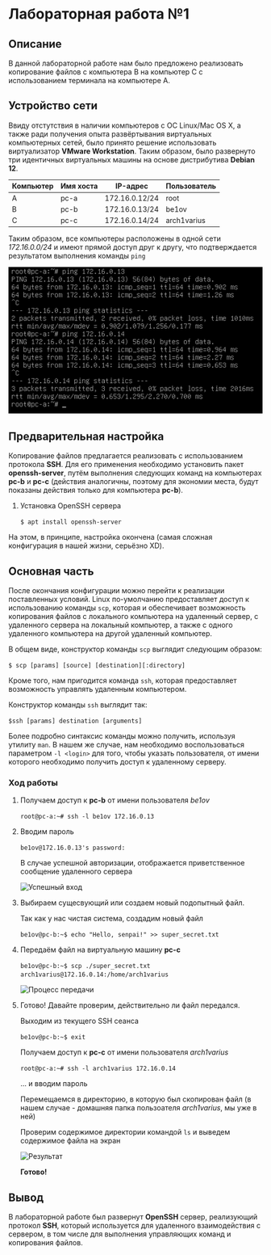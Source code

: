 # Лабораторная работа №1

## Описание

В данной лабораторной работе нам было предложено реализовать копирование файлов с компьютера B на компьютер C с использованием терминала на компьютере А.

## Устройство сети

Ввиду отстутствия в наличии компьютеров с ОС Linux/Mac OS X, а также ради получения опыта развёртывания виртуальных компьютерных сетей, было принято решение использовать виртуализатор **VMware Workstation**.
Таким образом, было развернуто три идентичных виртуальных машины на основе дистрибутива **Debian 12**.

|Компьютер|Имя хоста|    IP-адрес  | Пользователь |
|---------|---------|--------------|--------------|
|    A    |  pc-a   |172.16.0.12/24|     root     |
|    B    |  pc-b   |172.16.0.13/24|     be1ov    |
|    C    |  pc-c   |172.16.0.14/24|  arch1varius |

Таким образом,  все компьютеры расположены в одной сети *172.16.0.0/24* и имеют прямой доступ друг к другу, что подтверждается результатом выполнения команды `ping`

![Результат выполнения команды](images/1.png "Результат выполнения команды")

## Предварительная настройка

Копирование файлов предлагается реализовать с использованием протокола **SSH**. Для его применения необходимо установить пакет **openssh-server**, путём выполнения следующих команд на компьютерах **pc-b** и **pc-c** (действия аналогичны, поэтому для экономии места, будут показаны действия только для компьютера **pc-b**).

1. Установка OpenSSH сервера

    `$ apt install openssh-server`

На этом, в принципе, настройка окончена (самая сложная конфигурация в нашей жизни, серьёзно XD).

## Основная часть

После окончания конфигурации можно перейти к реализации поставленных условий. Linux по-умолчанию предоставляет доступ к использованию команды `scp`, которая и обеспечивает возможность копирования файлов с локального компьютера на удаленный сервер, с удаленного сервера на локальный компьютер, а также с одного удаленного компьютера на другой удаленный компьютер.

В общем виде, конструктор команды `scp` выглядит следующим образом:

`$ scp [params] [source] [destination][:directory]`

Кроме того, нам пригодится команда `ssh`, которая предоставляет возможность управлять удаленным компьютером.

Конструктор команды `ssh` выглядит так:

`$ssh [params] destination [arguments]`

Более подробно синтаксис команды можно получить, используя утилиту `man`. В нашем же случае, нам необходимо воспользоваться параметром `-l <login>` для того, чтобы указать пользователя, от имени которого необходимо получить доступ к удаленному серверу.

### Ход работы

1. Получаем доступ к **pc-b** от имени пользователя *be1ov*

    `root@pc-a:~# ssh -l be1ov 172.16.0.13`

2. Вводим пароль

    `be1ov@172.16.0.13's password:`

    В случае успешной авторизации, отображается приветственное сообщение удаленного сервера

    ![Успешный вход](/images/2.png "Успешный вход")

3. Выбираем сущесвующий или создаем новый подопытный файл.

    Так как у нас чистая система, создадим новый файл

    `be1ov@pc-b:~$ echo "Hello, senpai!" >> super_secret.txt`

4. Передаём файл на виртуальную машину **pc-c**

    `be1ov@pc-b:~$ scp ./super_secret.txt arch1varius@172.16.0.14:/home/arch1varius`

    ![Процесс передачи](/images/3.png "Процесс передачи")

5. Готово! Давайте проверим, действительно ли файл передался.

    Выходим из текущего SSH сеанса

    `be1ov@pc-b:~$ exit`

    Получаем доступ к **pc-с** от имени пользователя *arch1varius*

    `root@pc-a:~# ssh -l arch1varius 172.16.0.14`

    ... и вводим пароль

    Перемещаемся в директорию, в которую был скопирован файл (в нашем случае - домашняя папка пользоателя *arch1varius*, мы уже в ней)

    Проверим содержимое директории командой `ls` и выведем содержимое файла на экран

    ![Результат](/images/4.png "Результат")

    **Готово!**

## Вывод

В лабораторной работе был развернут **OpenSSH** сервер, реализующий протокол **SSH**, который используется для удаленного взаимодействия с сервером, в том числе для выполнения управляющих команд и копирования файлов.